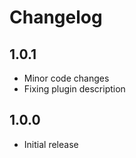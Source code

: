 # Changelog

## 1.0.1

- Minor code changes
- Fixing plugin description


## 1.0.0

- Initial release

